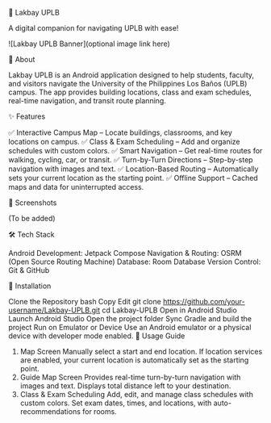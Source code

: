 📍 Lakbay UPLB

A digital companion for navigating UPLB with ease!

![Lakbay UPLB Banner](optional image link here)

📖 About

Lakbay UPLB is an Android application designed to help students, faculty, and visitors navigate the University of the Philippines Los Baños (UPLB) campus. The app provides building locations, class and exam schedules, real-time navigation, and transit route planning.

✨ Features

✅ Interactive Campus Map – Locate buildings, classrooms, and key locations on campus.
✅ Class & Exam Scheduling – Add and organize schedules with custom colors.
✅ Smart Navigation – Get real-time routes for walking, cycling, car, or transit.
✅ Turn-by-Turn Directions – Step-by-step navigation with images and text.
✅ Location-Based Routing – Automatically sets your current location as the starting point.
✅ Offline Support – Cached maps and data for uninterrupted access.

📱 Screenshots

(To be added)

🛠️ Tech Stack

Android Development: Jetpack Compose
Navigation & Routing: OSRM (Open Source Routing Machine)
Database: Room Database
Version Control: Git & GitHub

🚀 Installation

Clone the Repository
bash
Copy
Edit
git clone https://github.com/your-username/Lakbay-UPLB.git
cd Lakbay-UPLB
Open in Android Studio
Launch Android Studio
Open the project folder
Sync Gradle and build the project
Run on Emulator or Device
Use an Android emulator or a physical device with developer mode enabled.
📌 Usage Guide
1. Map Screen
Manually select a start and end location.
If location services are enabled, your current location is automatically set as the starting point.
2. Guide Map Screen
Provides real-time turn-by-turn navigation with images and text.
Displays total distance left to your destination.
3. Class & Exam Scheduling
Add, edit, and manage class schedules with custom colors.
Set exam dates, times, and locations, with auto-recommendations for rooms.
